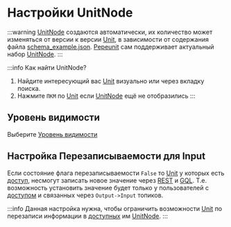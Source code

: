 # Настройки UnitNode

:::warning
[UnitNode](/definitions#unitnode) создаются автоматически, их количество может изменяться от версии к версии [Unit](/definitions#unit), в зависимости от содержания файла [schema_example.json](/definitions#schema-example-json). [Pepeunit](/conception/overview) сам поддерживает актуальный набор [UnitNode](/definitions#unitnode).
:::

:::info Как найти UnitNode?
1. Найдите интересующий вас [Unit](/definitions#unit) визуально или через вкладку поиска. 
1. Нажмите `ПКМ` по [Unit](/definitions#unit) если [UnitNode](/definitions#unitnode) ещё не отобразились
:::

## Уровень видимости
Выберите [Уровень видимости](/mechanics/visibility)

## Настройка Перезаписываемости для Input

Если состояние флага перезаписываемости `False` то [Unit](/definitions#unit) у которых есть [доступ](/user/permission), несмогут записать новое значение через [REST](/definitions#rest) и [GQL](/definitions#gql). Т.е. возможность установить значение будет только у пользователей с [доступом](/user/permission) и связанных через `Output->Input` топиков.

:::info
Данная настройка нужна, чтобы ограничить возможности [Unit](/definitions#unit) по перезаписи информации в [доступных](/user/permission) им [UnitNode](/definitions#unitnode).
:::